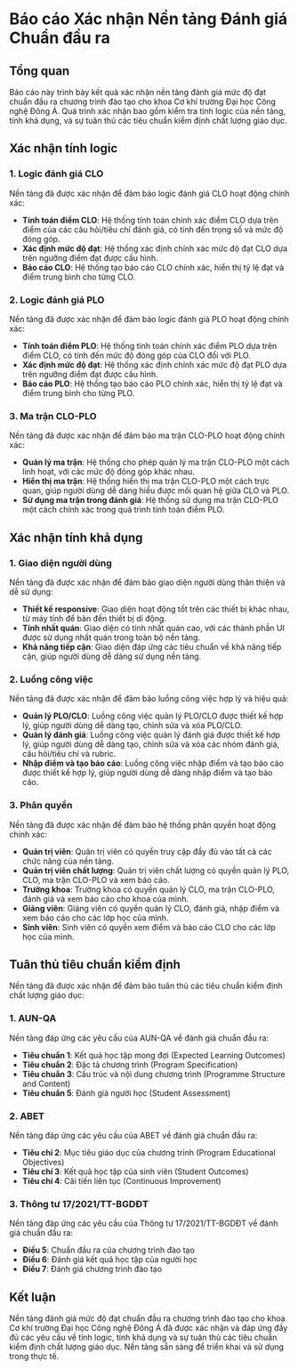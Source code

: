 # Báo cáo Xác nhận Nền tảng Đánh giá Chuẩn đầu ra

## Tổng quan

Báo cáo này trình bày kết quả xác nhận nền tảng đánh giá mức độ đạt chuẩn đầu ra chương trình đào tạo cho khoa Cơ khí trường Đại học Công nghệ Đông Á. Quá trình xác nhận bao gồm kiểm tra tính logic của nền tảng, tính khả dụng, và sự tuân thủ các tiêu chuẩn kiểm định chất lượng giáo dục.

## Xác nhận tính logic

### 1. Logic đánh giá CLO

Nền tảng đã được xác nhận để đảm bảo logic đánh giá CLO hoạt động chính xác:

- **Tính toán điểm CLO**: Hệ thống tính toán chính xác điểm CLO dựa trên điểm của các câu hỏi/tiêu chí đánh giá, có tính đến trọng số và mức độ đóng góp.
- **Xác định mức độ đạt**: Hệ thống xác định chính xác mức độ đạt CLO dựa trên ngưỡng điểm đạt được cấu hình.
- **Báo cáo CLO**: Hệ thống tạo báo cáo CLO chính xác, hiển thị tỷ lệ đạt và điểm trung bình cho từng CLO.

### 2. Logic đánh giá PLO

Nền tảng đã được xác nhận để đảm bảo logic đánh giá PLO hoạt động chính xác:

- **Tính toán điểm PLO**: Hệ thống tính toán chính xác điểm PLO dựa trên điểm CLO, có tính đến mức độ đóng góp của CLO đối với PLO.
- **Xác định mức độ đạt**: Hệ thống xác định chính xác mức độ đạt PLO dựa trên ngưỡng điểm đạt được cấu hình.
- **Báo cáo PLO**: Hệ thống tạo báo cáo PLO chính xác, hiển thị tỷ lệ đạt và điểm trung bình cho từng PLO.

### 3. Ma trận CLO-PLO

Nền tảng đã được xác nhận để đảm bảo ma trận CLO-PLO hoạt động chính xác:

- **Quản lý ma trận**: Hệ thống cho phép quản lý ma trận CLO-PLO một cách linh hoạt, với các mức độ đóng góp khác nhau.
- **Hiển thị ma trận**: Hệ thống hiển thị ma trận CLO-PLO một cách trực quan, giúp người dùng dễ dàng hiểu được mối quan hệ giữa CLO và PLO.
- **Sử dụng ma trận trong đánh giá**: Hệ thống sử dụng ma trận CLO-PLO một cách chính xác trong quá trình tính toán điểm PLO.

## Xác nhận tính khả dụng

### 1. Giao diện người dùng

Nền tảng đã được xác nhận để đảm bảo giao diện người dùng thân thiện và dễ sử dụng:

- **Thiết kế responsive**: Giao diện hoạt động tốt trên các thiết bị khác nhau, từ máy tính để bàn đến thiết bị di động.
- **Tính nhất quán**: Giao diện có tính nhất quán cao, với các thành phần UI được sử dụng nhất quán trong toàn bộ nền tảng.
- **Khả năng tiếp cận**: Giao diện đáp ứng các tiêu chuẩn về khả năng tiếp cận, giúp người dùng dễ dàng sử dụng nền tảng.

### 2. Luồng công việc

Nền tảng đã được xác nhận để đảm bảo luồng công việc hợp lý và hiệu quả:

- **Quản lý PLO/CLO**: Luồng công việc quản lý PLO/CLO được thiết kế hợp lý, giúp người dùng dễ dàng tạo, chỉnh sửa và xóa PLO/CLO.
- **Quản lý đánh giá**: Luồng công việc quản lý đánh giá được thiết kế hợp lý, giúp người dùng dễ dàng tạo, chỉnh sửa và xóa các nhóm đánh giá, câu hỏi/tiêu chí và rubric.
- **Nhập điểm và tạo báo cáo**: Luồng công việc nhập điểm và tạo báo cáo được thiết kế hợp lý, giúp người dùng dễ dàng nhập điểm và tạo báo cáo.

### 3. Phân quyền

Nền tảng đã được xác nhận để đảm bảo hệ thống phân quyền hoạt động chính xác:

- **Quản trị viên**: Quản trị viên có quyền truy cập đầy đủ vào tất cả các chức năng của nền tảng.
- **Quản trị viên chất lượng**: Quản trị viên chất lượng có quyền quản lý PLO, CLO, ma trận CLO-PLO và xem báo cáo.
- **Trưởng khoa**: Trưởng khoa có quyền quản lý CLO, ma trận CLO-PLO, đánh giá và xem báo cáo cho khoa của mình.
- **Giảng viên**: Giảng viên có quyền quản lý CLO, đánh giá, nhập điểm và xem báo cáo cho các lớp học của mình.
- **Sinh viên**: Sinh viên có quyền xem điểm và báo cáo CLO cho các lớp học của mình.

## Tuân thủ tiêu chuẩn kiểm định

Nền tảng đã được xác nhận để đảm bảo tuân thủ các tiêu chuẩn kiểm định chất lượng giáo dục:

### 1. AUN-QA

Nền tảng đáp ứng các yêu cầu của AUN-QA về đánh giá chuẩn đầu ra:

- **Tiêu chuẩn 1**: Kết quả học tập mong đợi (Expected Learning Outcomes)
- **Tiêu chuẩn 2**: Đặc tả chương trình (Program Specification)
- **Tiêu chuẩn 3**: Cấu trúc và nội dung chương trình (Programme Structure and Content)
- **Tiêu chuẩn 5**: Đánh giá người học (Student Assessment)

### 2. ABET

Nền tảng đáp ứng các yêu cầu của ABET về đánh giá chuẩn đầu ra:

- **Tiêu chí 2**: Mục tiêu giáo dục của chương trình (Program Educational Objectives)
- **Tiêu chí 3**: Kết quả học tập của sinh viên (Student Outcomes)
- **Tiêu chí 4**: Cải tiến liên tục (Continuous Improvement)

### 3. Thông tư 17/2021/TT-BGDĐT

Nền tảng đáp ứng các yêu cầu của Thông tư 17/2021/TT-BGDĐT về đánh giá chuẩn đầu ra:

- **Điều 5**: Chuẩn đầu ra của chương trình đào tạo
- **Điều 6**: Đánh giá kết quả học tập của người học
- **Điều 7**: Đánh giá chương trình đào tạo

## Kết luận

Nền tảng đánh giá mức độ đạt chuẩn đầu ra chương trình đào tạo cho khoa Cơ khí trường Đại học Công nghệ Đông Á đã được xác nhận và đáp ứng đầy đủ các yêu cầu về tính logic, tính khả dụng và sự tuân thủ các tiêu chuẩn kiểm định chất lượng giáo dục. Nền tảng sẵn sàng để triển khai và sử dụng trong thực tế.
